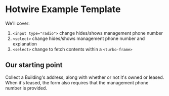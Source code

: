 # Hotwire Example Template

We'll cover:

1. `<input type="radio">` change hides/shows management phone number
2. `<select>` change hides/shows management phone number and explanation
3. `<select>` change to fetch contents within a `<turbo-frame>`

## Our starting point

Collect a Building's address, along with whether or not it's owned or leased.
When it's leased, the form also requires that the management phone number is
provided.
